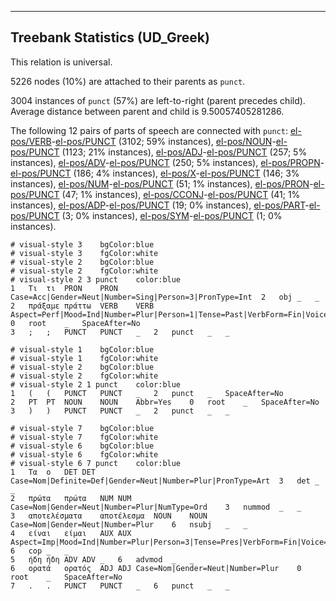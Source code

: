 

--------------------------------------------------------------------------------

## Treebank Statistics (UD_Greek)

This relation is universal.

5226 nodes (10%) are attached to their parents as `punct`.

3004 instances of `punct` (57%) are left-to-right (parent precedes child).
Average distance between parent and child is 9.50057405281286.

The following 12 pairs of parts of speech are connected with `punct`: [el-pos/VERB]()-[el-pos/PUNCT]() (3102; 59% instances), [el-pos/NOUN]()-[el-pos/PUNCT]() (1123; 21% instances), [el-pos/ADJ]()-[el-pos/PUNCT]() (257; 5% instances), [el-pos/ADV]()-[el-pos/PUNCT]() (250; 5% instances), [el-pos/PROPN]()-[el-pos/PUNCT]() (186; 4% instances), [el-pos/X]()-[el-pos/PUNCT]() (146; 3% instances), [el-pos/NUM]()-[el-pos/PUNCT]() (51; 1% instances), [el-pos/PRON]()-[el-pos/PUNCT]() (47; 1% instances), [el-pos/CCONJ]()-[el-pos/PUNCT]() (41; 1% instances), [el-pos/ADP]()-[el-pos/PUNCT]() (19; 0% instances), [el-pos/PART]()-[el-pos/PUNCT]() (3; 0% instances), [el-pos/SYM]()-[el-pos/PUNCT]() (1; 0% instances).


~~~ conllu
# visual-style 3	bgColor:blue
# visual-style 3	fgColor:white
# visual-style 2	bgColor:blue
# visual-style 2	fgColor:white
# visual-style 2 3 punct	color:blue
1	Τι	τι	PRON	PRON	Case=Acc|Gender=Neut|Number=Sing|Person=3|PronType=Int	2	obj	_	_
2	πράξαμε	πράττω	VERB	VERB	Aspect=Perf|Mood=Ind|Number=Plur|Person=1|Tense=Past|VerbForm=Fin|Voice=Act	0	root	_	SpaceAfter=No
3	;	;	PUNCT	PUNCT	_	2	punct	_	_

~~~


~~~ conllu
# visual-style 1	bgColor:blue
# visual-style 1	fgColor:white
# visual-style 2	bgColor:blue
# visual-style 2	fgColor:white
# visual-style 2 1 punct	color:blue
1	(	(	PUNCT	PUNCT	_	2	punct	_	SpaceAfter=No
2	ΡΤ	ΡΤ	NOUN	NOUN	Abbr=Yes	0	root	_	SpaceAfter=No
3	)	)	PUNCT	PUNCT	_	2	punct	_	_

~~~


~~~ conllu
# visual-style 7	bgColor:blue
# visual-style 7	fgColor:white
# visual-style 6	bgColor:blue
# visual-style 6	fgColor:white
# visual-style 6 7 punct	color:blue
1	Τα	ο	DET	DET	Case=Nom|Definite=Def|Gender=Neut|Number=Plur|PronType=Art	3	det	_	_
2	πρώτα	πρώτα	NUM	NUM	Case=Nom|Gender=Neut|Number=Plur|NumType=Ord	3	nummod	_	_
3	αποτελέσματα	αποτέλεσμα	NOUN	NOUN	Case=Nom|Gender=Neut|Number=Plur	6	nsubj	_	_
4	είναι	είμαι	AUX	AUX	Aspect=Imp|Mood=Ind|Number=Plur|Person=3|Tense=Pres|VerbForm=Fin|Voice=Pass	6	cop	_	_
5	ήδη	ήδη	ADV	ADV	_	6	advmod	_	_
6	ορατά	ορατός	ADJ	ADJ	Case=Nom|Gender=Neut|Number=Plur	0	root	_	SpaceAfter=No
7	.	.	PUNCT	PUNCT	_	6	punct	_	_

~~~


